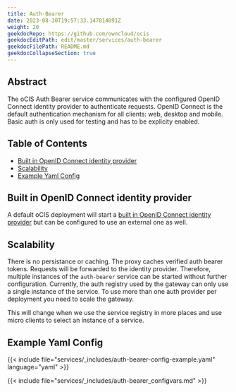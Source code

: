 ```yaml
---
title: Auth-Bearer
date: 2023-08-30T19:57:33.147814091Z
weight: 20
geekdocRepo: https://github.com/owncloud/ocis
geekdocEditPath: edit/master/services/auth-bearer
geekdocFilePath: README.md
geekdocCollapseSection: true
---
```


<!-- Do not edit this file, it is autogenerated. Edit the service README.md instead -->

## Abstract


The oCIS Auth Bearer service communicates with the configured OpenID Connect identity provider to authenticate requests. OpenID Connect is the default authentication mechanism for all clients: web, desktop and mobile. Basic auth is only used for testing and has to be explicity enabled.


## Table of Contents

* [Built in OpenID Connect identity provider](#built-in-openid-connect-identity-provider)
* [Scalability](#scalability)
* [Example Yaml Config](#example-yaml-config)

## Built in OpenID Connect identity provider

A default oCIS deployment will start a [built in OpenID Connect identity provider](https://github.com/owncloud/ocis/tree/master/services/idp) but can be configured to use an external one as well.

## Scalability

There is no persistance or caching. The proxy caches verified auth bearer tokens. Requests will be forwarded to the identity provider. Therefore, multiple instances of the `auth-bearer` service can be started without further configuration. Currently, the auth registry used by the gateway can only use a single instance of the service. To use more than one auth provider per deployment you need to scale the gateway.

This will change when we use the service registry in more places and use micro clients to select an instance of a service.
## Example Yaml Config
{{< include file="services/_includes/auth-bearer-config-example.yaml"  language="yaml" >}}

{{< include file="services/_includes/auth-bearer_configvars.md" >}}

